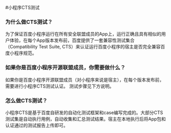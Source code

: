 
#小程序CTS测试


### 为什么做CTS测试？


为了保证百度小程序运行在所有安全联盟成员的App上，运行正确且具有相似的用户体验，在每个App版本发布前，百度提供了一套兼容性测试集合（Compatibility Test Suite, CTS）来认证运行百度小程序的宿主是否完全兼容百度小程序规范。


### 如果你是百度小程序开源联盟成员，你需要做什么？
如果你是百度小程序开源联盟成员（对小程序来说是宿主），在每个版本发布前，需要进行小程序CTS测试认证。
测试步骤见下方说明。


### 怎么做CTS测试？
小程序CTS是基于百度自研发的自动化测试框架和case编写完成的。大部分CTS测试集是自动执行用例，自动收集和汇总测试结果。宿主在本地执行后将App包和认证通过的测试报告上传即可。

